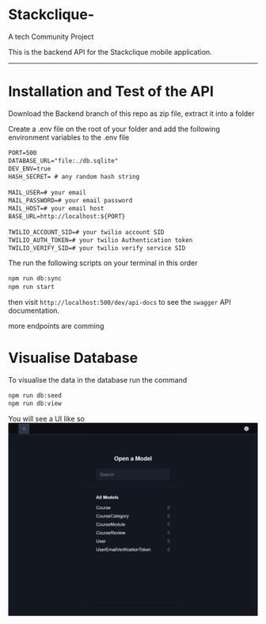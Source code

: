 # Stackclique-

A tech Community Project

This is the backend API for the Stackclique mobile application.

---

# Installation and Test of the API

Download the Backend branch of this repo as zip file, extract it into a folder

Create a .env file on the root of your folder and add the following environment variables to the .env file

```env
PORT=500
DATABASE_URL="file:./db.sqlite"
DEV_ENV=true
HASH_SECRET= # any random hash string

MAIL_USER=# your email
MAIL_PASSWORD=# your email password
MAIL_HOST=# your email host
BASE_URL=http://localhost:${PORT}

TWILIO_ACCOUNT_SID=# your twilio account SID
TWILIO_AUTH_TOKEN=# your twilio Authentication token
TWILIO_VERIFY_SID=# your twilio verify service SID
```

The run the following scripts on your terminal in this order

```cmd
npm run db:sync
npm run start
```

then visit `http://localhost:500/dev/api-docs` to see the `swagger` API documentation.

more endpoints are comming

# Visualise Database

To visualise the data in the database run the command

```cmd
npm run db:seed
npm run db:view
```

You will see a UI like so
![Alt text](db-UI.png)

